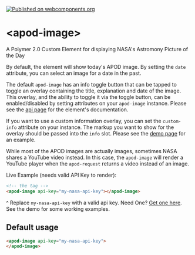 [![Published on webcomponents.org](https://img.shields.io/badge/webcomponents.org-published-blue.svg?style=flat-square)](https://www.webcomponents.org/element/gthmb/apod-image)
# \<apod-image\>

A Polymer 2.0 Custom Element for displaying NASA's Astromony Picture of the Day

By default, the element will show today's APOD image. By setting the `date` attribute, you can select an image for a date in the past.

The default `apod-image` has an info toggle button that can be tapped to toggle an overlay containing the title, explanation and date of the image. This overlay, and the ability to toggle it via the toggle button, can be enabled/disabled by setting attributes on your `apod-image` instance. Please see the [api page](https://www.webcomponents.org/element/gthmb/apod-image/elements/apod-image) for the element's documentation.

If you want to use a custom information overlay, you can set the `custom-info` attribute on your instance. The markup you want to show for the overlay should be passed into the `info` slot. Please see the [demo page](https://www.webcomponents.org/element/gthmb/apod-image/demo/demo.html) for an example.

While most of the APOD images are actually images, sometimes NASA shares a YouTube video instead. In this case, the `apod-image` will render a YouTube player when the `apod-request` returns a video instead of an image.

Live Example (needs valid API Key to render):
<!--
```
<custom-element-demo>
  <template>
    <script src="../webcomponentsjs/webcomponents-lite.js"></script>
    <link rel="import" href="apod-image.html">
    </div>
    <next-code-block></next-code-block>
  </template>
</custom-element-demo>
```
-->
```html
<!-- the tag -->
<apod-image api-key="my-nasa-api-key"></apod-image>
```
^ Replace `my-nasa-api-key` with a valid api key. Need One? [Get one here](https://api.nasa.gov/index.html#apply-for-an-api-key). See the demo for some working examples.

## Default usage
```html
<apod-image api-key="my-nasa-api-key">
</apod-image>
```
